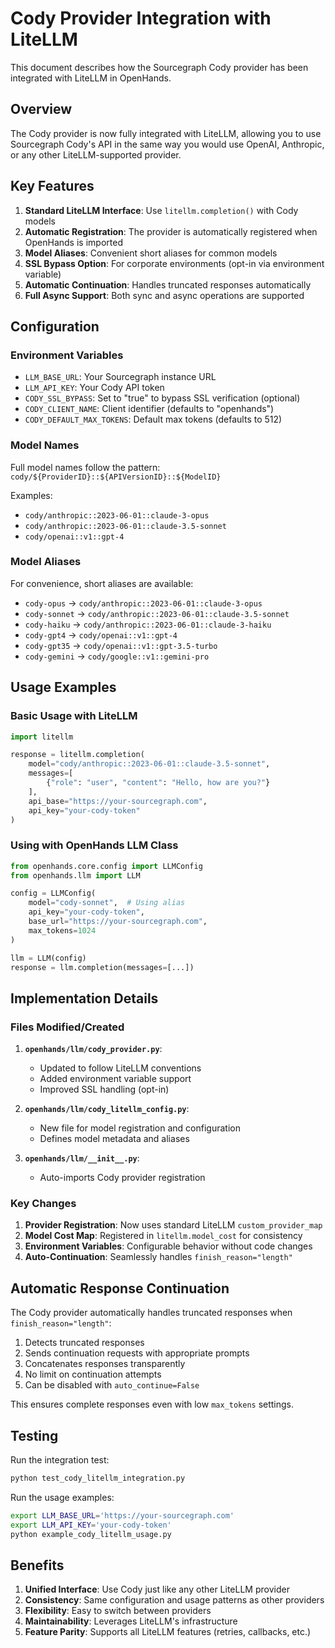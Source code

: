 # Cody Provider Integration with LiteLLM

This document describes how the Sourcegraph Cody provider has been integrated with LiteLLM in OpenHands.

## Overview

The Cody provider is now fully integrated with LiteLLM, allowing you to use Sourcegraph Cody's API in the same way you would use OpenAI, Anthropic, or any other LiteLLM-supported provider.

## Key Features

1. **Standard LiteLLM Interface**: Use `litellm.completion()` with Cody models
2. **Automatic Registration**: The provider is automatically registered when OpenHands is imported
3. **Model Aliases**: Convenient short aliases for common models
4. **SSL Bypass Option**: For corporate environments (opt-in via environment variable)
5. **Automatic Continuation**: Handles truncated responses automatically
6. **Full Async Support**: Both sync and async operations are supported

## Configuration

### Environment Variables

- `LLM_BASE_URL`: Your Sourcegraph instance URL
- `LLM_API_KEY`: Your Cody API token
- `CODY_SSL_BYPASS`: Set to "true" to bypass SSL verification (optional)
- `CODY_CLIENT_NAME`: Client identifier (defaults to "openhands")
- `CODY_DEFAULT_MAX_TOKENS`: Default max tokens (defaults to 512)

### Model Names

Full model names follow the pattern: `cody/${ProviderID}::${APIVersionID}::${ModelID}`

Examples:
- `cody/anthropic::2023-06-01::claude-3-opus`
- `cody/anthropic::2023-06-01::claude-3.5-sonnet`
- `cody/openai::v1::gpt-4`

### Model Aliases

For convenience, short aliases are available:
- `cody-opus` → `cody/anthropic::2023-06-01::claude-3-opus`
- `cody-sonnet` → `cody/anthropic::2023-06-01::claude-3.5-sonnet`
- `cody-haiku` → `cody/anthropic::2023-06-01::claude-3-haiku`
- `cody-gpt4` → `cody/openai::v1::gpt-4`
- `cody-gpt35` → `cody/openai::v1::gpt-3.5-turbo`
- `cody-gemini` → `cody/google::v1::gemini-pro`

## Usage Examples

### Basic Usage with LiteLLM

```python
import litellm

response = litellm.completion(
    model="cody/anthropic::2023-06-01::claude-3.5-sonnet",
    messages=[
        {"role": "user", "content": "Hello, how are you?"}
    ],
    api_base="https://your-sourcegraph.com",
    api_key="your-cody-token"
)
```

### Using with OpenHands LLM Class

```python
from openhands.core.config import LLMConfig
from openhands.llm import LLM

config = LLMConfig(
    model="cody-sonnet",  # Using alias
    api_key="your-cody-token",
    base_url="https://your-sourcegraph.com",
    max_tokens=1024
)

llm = LLM(config)
response = llm.completion(messages=[...])
```

## Implementation Details

### Files Modified/Created

1. **`openhands/llm/cody_provider.py`**: 
   - Updated to follow LiteLLM conventions
   - Added environment variable support
   - Improved SSL handling (opt-in)

2. **`openhands/llm/cody_litellm_config.py`**: 
   - New file for model registration and configuration
   - Defines model metadata and aliases

3. **`openhands/llm/__init__.py`**: 
   - Auto-imports Cody provider registration

### Key Changes

1. **Provider Registration**: Now uses standard LiteLLM `custom_provider_map`
2. **Model Cost Map**: Registered in `litellm.model_cost` for consistency
3. **Environment Variables**: Configurable behavior without code changes
4. **Auto-Continuation**: Seamlessly handles `finish_reason="length"`

## Automatic Response Continuation

The Cody provider automatically handles truncated responses when `finish_reason="length"`:

1. Detects truncated responses
2. Sends continuation requests with appropriate prompts
3. Concatenates responses transparently
4. No limit on continuation attempts
5. Can be disabled with `auto_continue=False`

This ensures complete responses even with low `max_tokens` settings.

## Testing

Run the integration test:
```bash
python test_cody_litellm_integration.py
```

Run the usage examples:
```bash
export LLM_BASE_URL='https://your-sourcegraph.com'
export LLM_API_KEY='your-cody-token'
python example_cody_litellm_usage.py
```

## Benefits

1. **Unified Interface**: Use Cody just like any other LiteLLM provider
2. **Consistency**: Same configuration and usage patterns as other providers
3. **Flexibility**: Easy to switch between providers
4. **Maintainability**: Leverages LiteLLM's infrastructure
5. **Feature Parity**: Supports all LiteLLM features (retries, callbacks, etc.)